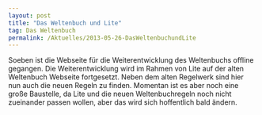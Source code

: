 ```yaml
---
layout: post
title: "Das Weltenbuch und Lite"
tag: Das Weltenbuch
permalink: /Aktuelles/2013-05-26-DasWeltenbuchundLite
---
```


Soeben ist die Webseite für die Weiterentwicklung des Weltenbuchs offline gegangen. Die Weiterentwicklung wird im Rahmen von Lite auf der alten Weltenbuch Webseite fortgesetzt. Neben dem alten Regelwerk sind hier nun auch die neuen Regeln zu finden. Momentan ist es aber noch eine große Baustelle, da Lite und die neuen Weltenbuchregeln noch nicht zueinander passen wollen, aber das wird sich hoffentlich bald ändern.
